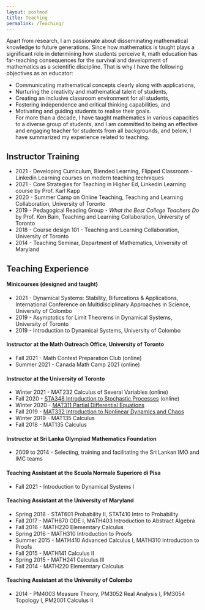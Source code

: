 ```yaml
---
layout: postmod      
title: Teaching              
permalink: /Teaching/          
---
```

Apart from research, I am passionate about disseminating mathematical knowledge to future generations. Since how mathematics is taught plays a significant role in determining how students perceive it, math education has far-reaching consequences for the survival and development of mathematics as a scientific discipline. That is why I have the following objectives as an educator:
- Communicating mathematical concepts clearly along with applications,
- Nurturing the creativity and mathematical talent of students,
- Creating an inclusive classroom environment for all students,
- Fostering independence and critical thinking capabilities, and 
- Motivating and guiding students to realise their goals.    
For more than a decade, I have taught mathematics in various capacities to a diverse group of students, and I am committed to being an effective and engaging teacher for students from all backgrounds, and below, I have summarized my experience related to teaching.

## Instructor Training
- 2021 - Developing Curriculum, Blended Learning, Flipped Classroom - Linkedin Learning courses on modern teaching techniques 
- 2021 - Core Strategies for Teaching in Higher Ed, Linkedin Learning course by Prof. Karl Kapp 
- 2020 - Summer Camp on Online Teaching, Teaching and Learning Collaboration, University of Toronto
- 2019 - Pedagogical Reading Group -  _What the Best College Teachers Do_ by Prof. Ken Bain, Teaching and Learning Collaboration, University of Toronto
- 2018 - Course design 101 - Teaching and Learning Collaboration, University of Toronto
- 2014 - Teaching Seminar, Department of Mathematics, University of Maryland

## Teaching Experience

#### Minicourses (designed and taught)
- 2021 - Dynamical Systems: Stability, Bifurcations & Applications, International Conference on Multidisciplinary Approaches in Science, University of Colombo
- 2019 - Asymptotics for Limit Theorems in Dynamical Systems, University of Toronto
- 2019 - Introduction to Dynamical Systems, University of Colombo      

#### Instructor at the Math Outreach Office, University of Toronto
- Fall 2021 - Math Contest Preparation Club (online)     
- Summer 2021 - Canada Math Camp 2021 (online)    

#### Instructor at the University of Toronto 
- Winter 2021 - MAT232 Calculus of Several Variables (online)     
- Fall 2020 - [STA348 Introduction to Stochastic Processes](https://q.utoronto.ca/courses/174782) (online)      
- Winter 2020 - [MAT311 Partial Differential Equations](https://q.utoronto.ca/courses/130402)   
- Fall 2019 - [MAT332 Introduction to Nonlinear Dynamics and Chaos](https://q.utoronto.ca/courses/107052)  
- Winter 2019 - MAT135 Calculus    
- Fall 2018 - MAT135 Calculus    

#### Instructor at Sri Lanka Olympiad Mathematics Foundation 
- 2009 to 2014 - Selecting, training and facilitating the Sri Lankan IMO and IMC teams

#### Teaching Assistant at the Scuola Normale Superiore di Pisa 
- Fall 2021 - Introduction to Dynamical Systems I 

#### Teaching Assistant at the University of Maryland 
- Spring 2018 - STAT601 Probability II, STAT410 Intro to Probability 
- Fall 2017 - MATH670 ODE I, MATH403 Introduction to Abstract Algebra 
- Fall 2016 - MATH220 Elememtary Calculus 
- Spring 2016 - MATH310 Introduction to Proofs 
- Summer 2015 - MATH410 Advanced Calculus I, MATH310 Introduction to Proofs 
- Fall 2015 - MATH141 Calculus II 
- Spring 2015 - MATH241 Calculus III
- Fall 2014 - MATH220 Elememtary Calculus

#### Teaching Assistant at the University of Colombo 
- 2014 - PM4003 Measure Theory, PM3052 Real Analysis I, PM3054 Topology I, PM2001 Calculus II    
